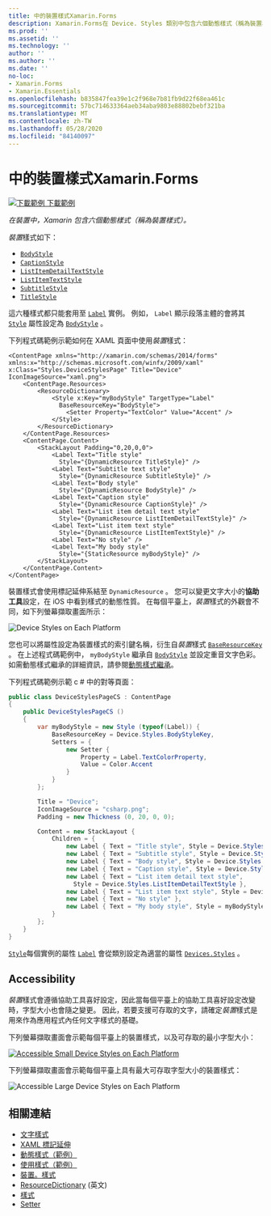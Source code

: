 ```yaml
---
title: 中的裝置樣式Xamarin.Forms
description: Xamarin.Forms在 Device. Styles 類別中包含六個動態樣式（稱為裝置樣式）。 本文說明如何在應用程式中使用裝置樣式 Xamarin.Forms 。
ms.prod: ''
ms.assetid: ''
ms.technology: ''
author: ''
ms.author: ''
ms.date: ''
no-loc:
- Xamarin.Forms
- Xamarin.Essentials
ms.openlocfilehash: b835847fea39e1c2f968e7b81fb9d22f68ea461c
ms.sourcegitcommit: 57bc714633364aeb34aba9803e88802bebf321ba
ms.translationtype: MT
ms.contentlocale: zh-TW
ms.lasthandoff: 05/28/2020
ms.locfileid: "84140097"
---
```

# <a name="device-styles-in-xamarinforms"></a>中的裝置樣式Xamarin.Forms

[![下載範例 ](~/media/shared/download.png) 下載範例](https://docs.microsoft.com/samples/xamarin/xamarin-forms-samples/userinterface-styles-dynamicstyles)

_在裝置中，Xamarin 包含六個動態樣式（稱為裝置樣式）。_

*裝置*樣式如下：

- [`BodyStyle`](xref:Xamarin.Forms.Device.Styles.BodyStyle)
- [`CaptionStyle`](xref:Xamarin.Forms.Device.Styles.CaptionStyle)
- [`ListItemDetailTextStyle`](xref:Xamarin.Forms.Device.Styles.ListItemDetailTextStyle)
- [`ListItemTextStyle`](xref:Xamarin.Forms.Device.Styles.ListItemTextStyle)
- [`SubtitleStyle`](xref:Xamarin.Forms.Device.Styles.SubtitleStyle)
- [`TitleStyle`](xref:Xamarin.Forms.Device.Styles.TitleStyle)

這六種樣式都只能套用至 [`Label`](xref:Xamarin.Forms.Label) 實例。 例如， `Label` 顯示段落主體的會將其 [`Style`](xref:Xamarin.Forms.NavigableElement.Style) 屬性設定為 [`BodyStyle`](xref:Xamarin.Forms.Device.Styles.BodyStyle) 。

下列程式碼範例示範如何在 XAML 頁面中使用*裝置*樣式：

```xaml
<ContentPage xmlns="http://xamarin.com/schemas/2014/forms" xmlns:x="http://schemas.microsoft.com/winfx/2009/xaml" x:Class="Styles.DeviceStylesPage" Title="Device" IconImageSource="xaml.png">
    <ContentPage.Resources>
        <ResourceDictionary>
            <Style x:Key="myBodyStyle" TargetType="Label"
              BaseResourceKey="BodyStyle">
                <Setter Property="TextColor" Value="Accent" />
            </Style>
        </ResourceDictionary>
    </ContentPage.Resources>
    <ContentPage.Content>
        <StackLayout Padding="0,20,0,0">
            <Label Text="Title style"
              Style="{DynamicResource TitleStyle}" />
            <Label Text="Subtitle text style"
              Style="{DynamicResource SubtitleStyle}" />
            <Label Text="Body style"
              Style="{DynamicResource BodyStyle}" />
            <Label Text="Caption style"
              Style="{DynamicResource CaptionStyle}" />
            <Label Text="List item detail text style"
              Style="{DynamicResource ListItemDetailTextStyle}" />
            <Label Text="List item text style"
              Style="{DynamicResource ListItemTextStyle}" />
            <Label Text="No style" />
            <Label Text="My body style"
              Style="{StaticResource myBodyStyle}" />
        </StackLayout>
    </ContentPage.Content>
</ContentPage>
```

裝置樣式會使用標記延伸系結至 `DynamicResource` 。 您可以變更文字大小的**協助工具**設定，在 iOS 中看到樣式的動態性質。 在每個平臺上，*裝置*樣式的外觀會不同，如下列螢幕擷取畫面所示：

![](device-images/device-styles.png "Device Styles on Each Platform")

您也可以將屬性設定為裝置樣式的索引鍵名稱，衍生自*裝置*樣式 [`BaseResourceKey`](xref:Xamarin.Forms.Style.BaseResourceKey) 。 在上述程式碼範例中， `myBodyStyle` 繼承自 [`BodyStyle`](xref:Xamarin.Forms.Device.Styles.BodyStyle) 並設定重音文字色彩。 如需動態樣式繼承的詳細資訊，請參閱[動態樣式繼承](~/xamarin-forms/user-interface/styles/xaml/dynamic.md#dynamic-style-inheritance)。

下列程式碼範例示範 c # 中的對等頁面：

```csharp
public class DeviceStylesPageCS : ContentPage
{
    public DeviceStylesPageCS ()
    {
        var myBodyStyle = new Style (typeof(Label)) {
            BaseResourceKey = Device.Styles.BodyStyleKey,
            Setters = {
                new Setter {
                    Property = Label.TextColorProperty,
                    Value = Color.Accent
                }
            }
        };

        Title = "Device";
        IconImageSource = "csharp.png";
        Padding = new Thickness (0, 20, 0, 0);

        Content = new StackLayout {
            Children = {
                new Label { Text = "Title style", Style = Device.Styles.TitleStyle },
                new Label { Text = "Subtitle style", Style = Device.Styles.SubtitleStyle },
                new Label { Text = "Body style", Style = Device.Styles.BodyStyle },
                new Label { Text = "Caption style", Style = Device.Styles.CaptionStyle },
                new Label { Text = "List item detail text style",
                  Style = Device.Styles.ListItemDetailTextStyle },
                new Label { Text = "List item text style", Style = Device.Styles.ListItemTextStyle },
                new Label { Text = "No style" },
                new Label { Text = "My body style", Style = myBodyStyle }
            }
        };
    }
}
```

[`Style`](xref:Xamarin.Forms.NavigableElement.Style)每個實例的屬性 [`Label`](xref:Xamarin.Forms.Label) 會從類別設定為適當的屬性 [`Devices.Styles`](xref:Xamarin.Forms.Device.Styles) 。

## <a name="accessibility"></a>Accessibility

*裝置*樣式會遵循協助工具喜好設定，因此當每個平臺上的協助工具喜好設定改變時，字型大小也會隨之變更。 因此，若要支援可存取的文字，請確定*裝置*樣式是用來作為應用程式內任何文字樣式的基礎。

下列螢幕擷取畫面會示範每個平臺上的裝置樣式，以及可存取的最小字型大小：

[![](device-images/minimum-size.png "Accessible Small Device Styles on Each Platform")](device-images/minimum-size-large.png#lightbox "Accessible Small Device Styles on Each Platform")

下列螢幕擷取畫面會示範每個平臺上具有最大可存取字型大小的裝置樣式：

![](device-images/maximum-size.png "Accessible Large Device Styles on Each Platform")

## <a name="related-links"></a>相關連結

- [文字樣式](~/xamarin-forms/user-interface/text/styles.md)
- [XAML 標記延伸](~/xamarin-forms/xaml/xaml-basics/xaml-markup-extensions.md)
- [動態樣式（範例）](https://docs.microsoft.com/samples/xamarin/xamarin-forms-samples/userinterface-styles-dynamicstyles)
- [使用樣式（範例）](https://docs.microsoft.com/samples/xamarin/xamarin-forms-samples/workingwithstyles)
- [裝置。樣式](xref:Xamarin.Forms.Device.Styles)
- [ResourceDictionary](xref:Xamarin.Forms.ResourceDictionary) \(英文\)
- [樣式](xref:Xamarin.Forms.Style)
- [Setter](xref:Xamarin.Forms.Setter)
